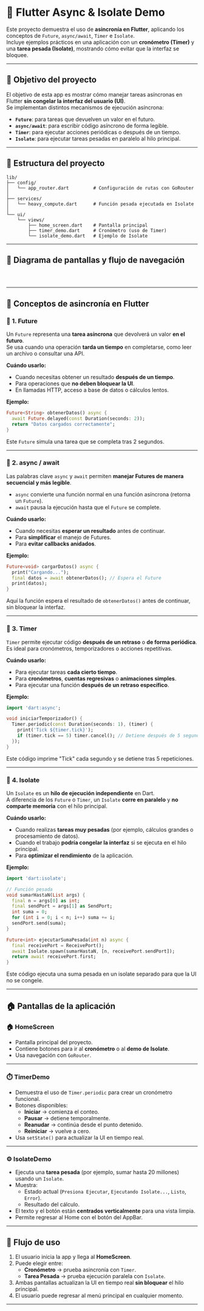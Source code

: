 # 🧠 Flutter Async & Isolate Demo

Este proyecto demuestra el uso de **asincronía en Flutter**, aplicando los conceptos de `Future`, `async/await`, `Timer` e `Isolate`.  
Incluye ejemplos prácticos en una aplicación con un **cronómetro (Timer)** y una **tarea pesada (Isolate)**, mostrando cómo evitar que la interfaz se bloquee.

---

## 🚀 Objetivo del proyecto

El objetivo de esta app es mostrar cómo manejar tareas asíncronas en Flutter **sin congelar la interfaz del usuario (UI)**.  
Se implementan distintos mecanismos de ejecución asíncrona:

- **`Future`**: para tareas que devuelven un valor en el futuro.  
- **`async/await`**: para escribir código asíncrono de forma legible.  
- **`Timer`**: para ejecutar acciones periódicas o después de un tiempo.  
- **`Isolate`**: para ejecutar tareas pesadas en paralelo al hilo principal.

---

## 🧩 Estructura del proyecto

```
lib/
├── config/
│   └── app_router.dart         # Configuración de rutas con GoRouter
│
├── services/
│   └── heavy_compute.dart      # Función pesada ejecutada en Isolate
│
└── ui/
    └── views/
        ├── home_screen.dart    # Pantalla principal
        ├── timer_demo.dart     # Cronómetro (uso de Timer)
        └── isolate_demo.dart   # Ejemplo de Isolate
```

---

## 🧭 Diagrama de pantallas y flujo de navegación

```



```

---

## 📘 Conceptos de asincronía en Flutter

### 🔹 **1. Future**

Un `Future` representa una **tarea asíncrona** que devolverá un valor **en el futuro**.  
Se usa cuando una operación **tarda un tiempo** en completarse, como leer un archivo o consultar una API.

**Cuándo usarlo:**
- Cuando necesitas obtener un resultado **después de un tiempo**.
- Para operaciones que **no deben bloquear la UI**.
- En llamadas HTTP, acceso a base de datos o cálculos lentos.

**Ejemplo:**
```dart
Future<String> obtenerDatos() async {
  await Future.delayed(const Duration(seconds: 2));
  return "Datos cargados correctamente";
}
```

Este `Future` simula una tarea que se completa tras 2 segundos.

---

### 🔹 **2. async / await**

Las palabras clave `async` y `await` permiten **manejar Futures de manera secuencial y más legible**.

- `async` convierte una función normal en una función asíncrona (retorna un `Future`).
- `await` pausa la ejecución hasta que el `Future` se complete.

**Cuándo usarlo:**
- Cuando necesitas **esperar un resultado** antes de continuar.
- Para **simplificar** el manejo de Futures.
- Para **evitar callbacks anidados**.

**Ejemplo:**
```dart
Future<void> cargarDatos() async {
  print("Cargando...");
  final datos = await obtenerDatos(); // Espera el Future
  print(datos);
}
```

Aquí la función espera el resultado de `obtenerDatos()` antes de continuar, sin bloquear la interfaz.

---

### 🔹 **3. Timer**

`Timer` permite ejecutar código **después de un retraso** o **de forma periódica**.  
Es ideal para cronómetros, temporizadores o acciones repetitivas.

**Cuándo usarlo:**
- Para ejecutar tareas **cada cierto tiempo**.
- Para **cronómetros**, **cuentas regresivas** o **animaciones simples**.
- Para ejecutar una función **después de un retraso específico**.

**Ejemplo:**
```dart
import 'dart:async';

void iniciarTemporizador() {
  Timer.periodic(const Duration(seconds: 1), (timer) {
    print('Tick ${timer.tick}');
    if (timer.tick == 5) timer.cancel(); // Detiene después de 5 segundos
  });
}
```

Este código imprime "Tick" cada segundo y se detiene tras 5 repeticiones.

---

### 🔹 **4. Isolate**

Un `Isolate` es un **hilo de ejecución independiente** en Dart.  
A diferencia de los `Future` o `Timer`, un `Isolate` **corre en paralelo** y **no comparte memoria** con el hilo principal.

**Cuándo usarlo:**
- Cuando realizas **tareas muy pesadas** (por ejemplo, cálculos grandes o procesamiento de datos).
- Cuando el trabajo **podría congelar la interfaz** si se ejecuta en el hilo principal.
- Para **optimizar el rendimiento** de la aplicación.

**Ejemplo:**
```dart
import 'dart:isolate';

// Función pesada
void sumarHastaN(List args) {
  final n = args[0] as int;
  final sendPort = args[1] as SendPort;
  int suma = 0;
  for (int i = 0; i < n; i++) suma += i;
  sendPort.send(suma);
}

Future<int> ejecutarSumaPesada(int n) async {
  final receivePort = ReceivePort();
  await Isolate.spawn(sumarHastaN, [n, receivePort.sendPort]);
  return await receivePort.first;
}
```

Este código ejecuta una suma pesada en un isolate separado para que la UI no se congele.

---

## 🏠 Pantallas de la aplicación

### 🏠 HomeScreen
- Pantalla principal del proyecto.  
- Contiene botones para ir al **cronómetro** o al **demo de Isolate**.
- Usa navegación con `GoRouter`.

---

### ⏱️ TimerDemo
- Demuestra el uso de `Timer.periodic` para crear un cronómetro funcional.
- Botones disponibles:
  - **Iniciar** → comienza el conteo.
  - **Pausar** → detiene temporalmente.
  - **Reanudar** → continúa desde el punto detenido.
  - **Reiniciar** → vuelve a cero.
- Usa `setState()` para actualizar la UI en tiempo real.

---

### ⚙️ IsolateDemo
- Ejecuta una **tarea pesada** (por ejemplo, sumar hasta 20 millones) usando un `Isolate`.
- Muestra:
  - Estado actual (`Presiona Ejecutar`, `Ejecutando Isolate...`, `Listo`, `Error`).
  - Resultado del cálculo.
- El texto y el botón están **centrados verticalmente** para una vista limpia.
- Permite regresar al Home con el botón del AppBar.

---

## 🔄 Flujo de uso

1. El usuario inicia la app y llega al **HomeScreen**.  
2. Puede elegir entre:
   - **Cronómetro** → prueba asincronía con `Timer`.  
   - **Tarea Pesada** → prueba ejecución paralela con `Isolate`.  
3. Ambas pantallas actualizan la UI en tiempo real **sin bloquear** el hilo principal.
4. El usuario puede regresar al menú principal en cualquier momento.

---
